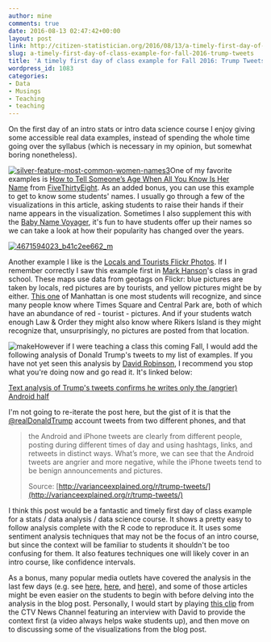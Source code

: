 ```yaml
---
author: mine
comments: true
date: 2016-08-13 02:47:42+00:00
layout: post
link: http://citizen-statistician.org/2016/08/13/a-timely-first-day-of-class-example-for-fall-2016-trump-tweets/
slug: a-timely-first-day-of-class-example-for-fall-2016-trump-tweets
title: 'A timely first day of class example for Fall 2016: Trump Tweets'
wordpress_id: 1083
categories:
- Data
- Musings
- Teaching
- teaching
---
```


On the first day of an intro stats or intro data science course I enjoy giving some accessible real data examples, instead of spending the whole time going over the syllabus (which is necessary in my opinion, but somewhat boring nonetheless).

[![silver-feature-most-common-women-names3](http://citizen-statistician.org/wp-content/uploads/2016/08/silver-feature-most-common-women-names3-249x300.png)](http://fivethirtyeight.com/features/how-to-tell-someones-age-when-all-you-know-is-her-name/)One of my favorite examples is [How to Tell Someone’s Age When All You Know Is Her Name](http://fivethirtyeight.com/features/how-to-tell-someones-age-when-all-you-know-is-her-name/) from [FiveThirtyEight](http://fivethirtyeight.com/). As an added bonus, you can use this example to get to know some students' names. I usually go through a few of the visualizations in this article, asking students to raise their hands if their name appears in the visualization. Sometimes I also supplement this with the [Baby Name Voyager](http://www.babynamewizard.com/voyager#prefix=&sw=both&exact=false), it's fun to have students offer up their names so we can take a look at how their popularity has changed over the years.

[![4671594023_b41c2ee662_m](http://citizen-statistician.org/wp-content/uploads/2016/08/4671594023_b41c2ee662_m.jpg)](https://www.flickr.com/photos/walkingsf/4671594023/in/album-72157624209158632/)

Another example I like is the [Locals and Tourists Flickr Photos](https://www.flickr.com/photos/walkingsf/albums/72157624209158632). If I remember correctly I saw this example first in [Mark Hanson](https://journalism.columbia.edu/faculty/mark-hansen)'s class in grad school. These maps use data from geotags on Flickr: blue pictures are taken by locals, red pictures are by tourists, and yellow pictures might be by either. [This one](https://www.flickr.com/photos/walkingsf/4671594023/in/album-72157624209158632/) of Manhattan is one most students will recognize, and since many people know where Times Square and Central Park are, both of which have an abundance of red - tourist - pictures. And if your students watch enough Law & Order they might also know where Rikers Island is they might recognize that, unsurprisingly, no pictures are posted from that location.

![make](http://citizen-statistician.org/wp-content/uploads/2016/08/make-150x150.png)However if I were teaching a class this coming Fall, I would add the following analysis of Donald Trump's tweets to my list of examples. If you have not yet seen this analysis by [David Robinson](http://varianceexplained.org/about/), I recommend you stop what you're doing now and go read it. It's linked below:


[Text analysis of Trump's tweets confirms he writes only the (angrier) Android half](http://varianceexplained.org/r/trump-tweets/)


I'm not going to re-iterate the post here, but the gist of it is that the [@realDonaldTrump](https://twitter.com/realDonaldTrump) account tweets from two different phones, and that


<blockquote>the Android and iPhone tweets are clearly from different people, posting during different times of day and using hashtags, links, and retweets in distinct ways. What’s more, we can see that the Android tweets are angrier and more negative, while the iPhone tweets tend to be benign announcements and pictures.

Source: [http://varianceexplained.org/r/trump-tweets/](http://varianceexplained.org/r/trump-tweets/)</blockquote>


I think this post would be a fantastic and timely first day of class example for a stats / data analysis / data science course. It shows a pretty easy to follow analysis complete with the R code to reproduce it. It uses some sentiment analysis techniques that may not be the focus of an intro course, but since the context will be familiar to students it shouldn't be too confusing for them. It also features techniques one will likely cover in an intro course, like confidence intervals.

As a bonus, many popular media outlets have covered the analysis in the last few days (e.g. see [here](http://www.latimes.com/nation/politics/trailguide/la-na-trailguide-updates-trump-tweets-iphone-android-1470868218-htmlstory.html), [here](http://mashable.com/2016/08/09/donald-trump-tweet-analysis/#ioaC1jIf1aqw), and [here](https://www.theguardian.com/media/2016/aug/10/donald-trump-twitter-republican-candidate-android-iphone)), and some of those articles might be even easier on the students to begin with before delving into the analysis in the blog post. Personally, I would start by playing [this clip](http://www.ctvnews.ca/video?clipId=930154) from the CTV News Channel featuring an interview with David to provide the context first (a video always helps wake students up), and then move on to discussing some of the visualizations from the blog post.
